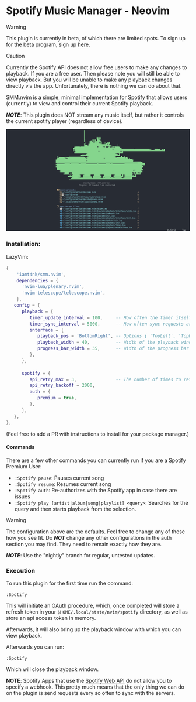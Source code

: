 # Spotify Music Manager - Neovim

> [!WARNING]  
> This plugin is currently in beta, of which there are limited spots. To sign up for the beta program, sign up [here](https://www.surveymonkey.com/r/FQSSS57).  

> [!CAUTION]  
> Currently the Spotify API does not allow free users to make any changes to playback. If you are a free user. Then please note you will still be able to view playback. But you will be unable to make any playback changes directly via the app. Unfortunately, there is nothing we can do about that.

SMM.nvim is a simple, minimal implementation for Spotify that allows users (currently) to view and control their current Spotify playback.

_**NOTE**_: This plugin does NOT stream any music itself, but rather it controls the current spotify player (regardless of device).

![SMM Demo](./assets/smm_new_demo.gif)

### Installation:

LazyVim:  
```lua
{
    'iamt4nk/smm.nvim',
    dependencies = {
      'nvim-lua/plenary.nvim',
      'nvim-telescope/telescope.nvim',
    },
   config = {
      playback = {
         timer_update_interval = 100,     -- How often the timer itself is  updated
         timer_sync_interval = 5000,      -- How often sync requests are sent to the server.
         interface = {
            playback_pos = 'BottomRight', -- Options { 'TopLeft', 'TopRight', 'BottomLeft', 'BottomRight' }
            playback_width = 40,          -- Width of the playback window
            progress_bar_width = 35,      -- Width of the progress bar
         },
      },

      spotify = {
         api_retry_max = 3,               -- The number of times to retry before failing out.
         api_retry_backoff = 2000,
         auth = {
            premium = true,
         },
      },
   },
},
```
(Feel free to add a PR with instructions to install for your package manager.)

#### Commands
There are a few other commands you can currently run if you are a Spotify Premium User:
- `:Spotify pause`: Pauses current song  
- `:Spotify resume`: Resumes current song  
- `:Spotify auth`: Re-authorizes with the Spotify app in case there are issues
- `:Spotify play [artist|album|song|playlist] <query>`: Searches for the query and then starts playback from the selection.
  
> [!WARNING]  
> The configuration above are the defaults. Feel free to change any of these how you see fit. Do __*NOT*__ change any other configurations in the auth section you may find. They need to remain exactly how they are.

_**NOTE**_: Use the "nightly" branch for regular, untested updates.


### Execution
To run this plugin for the first time run the command:
```
:Spotify
```

This will initiate an OAuth procedure, which, once completed will store a refresh token in your `$HOME/.local/state/nvim/spotify` directory, as well as store an api access token in memory.

Afterwards, it will also bring up the playback window with which you can view playback.

Afterwards you can run:
```
:Spotify
```

Which will close the playback window.


**NOTE**: Spotify Apps that use the [Spotify Web API](https://developer.spotify.com/documentation/web-api) do not allow you to specify a webhook. This pretty much means that the only thing we can do on the plugin is send requests every so often to sync with the servers.

